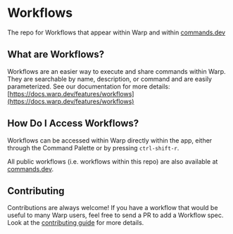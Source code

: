 # Workflows

The repo for Workflows that appear within Warp and within [commands.dev](https://www.commands.dev/)

## What are Workflows?

Workflows are an easier way to execute and share commands within Warp. They are searchable by name, description, or command and are easily parameterized. See our documentation for more details: [https://docs.warp.dev/features/workflows](https://docs.warp.dev/features/workflows)

## How Do I Access Workflows?

Workflows can be accessed within Warp directly within the app, either through the Command Palette or by pressing `ctrl-shift-r`.

All public workflows (i.e. workflows within this repo) are also available at [commands.dev](https://www.commands.dev/).

## Contributing

Contributions are always welcome! If you have a workflow that would be useful to many Warp users, feel free to send a PR to add a Workflow spec. Look at the [contributing guide](CONTRIBUTING.md) for more details.